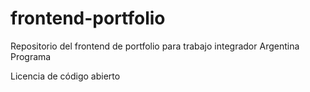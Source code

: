 # frontend-portfolio
Repositorio del frontend de portfolio para trabajo integrador Argentina Programa

Licencia de código abierto
